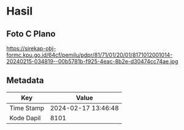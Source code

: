 # Hasil

## Foto C Plano

https://sirekap-obj-formc.kpu.go.id/64cf/pemilu/pdpr/81/71/01/20/01/8171012001014-20240215-034819--00b5781b-f925-4eac-8b2e-d30474cc74ae.jpg


## Metadata

| Key        | Value               |
| ---------- | ------------------- |
| Time Stamp | 2024-02-17 13:46:48 |
| Kode Dapil | 8101                |



